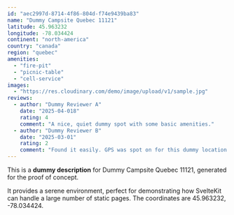 ```yaml
---
id: "aec2997d-8714-4f86-804d-f74e9439ba83"
name: "Dummy Campsite Quebec 11121"
latitude: 45.963232
longitude: -78.034424
continent: "north-america"
country: "canada"
region: "quebec"
amenities:
  - "fire-pit"
  - "picnic-table"
  - "cell-service"
images:
  - "https://res.cloudinary.com/demo/image/upload/v1/sample.jpg"
reviews:
  - author: "Dummy Reviewer A"
    date: "2025-04-018"
    rating: 4
    comment: "A nice, quiet dummy spot with some basic amenities."
  - author: "Dummy Reviewer B"
    date: "2025-03-01"
    rating: 2
    comment: "Found it easily. GPS was spot on for this dummy location."
---
```


This is a **dummy description** for Dummy Campsite Quebec 11121, generated for the proof of concept.

It provides a serene environment, perfect for demonstrating how SvelteKit can handle a large number of static pages. The coordinates are 45.963232, -78.034424.
